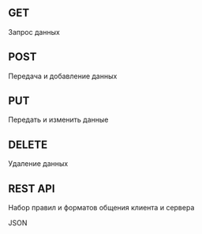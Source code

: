 ## GET
Запрос данных

## POST
Передача и добавление данных

## PUT
Передать и изменить данные

## DELETE
Удаление данных

## REST API 

Набор правил и форматов общения клиента и сервера

JSON

